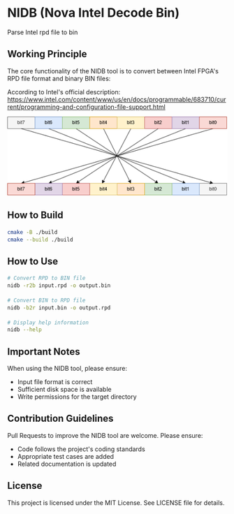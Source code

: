 # NIDB (Nova Intel Decode Bin)
Parse Intel rpd file to bin

## Working Principle

The core functionality of the NIDB tool is to convert between Intel FPGA's RPD file format and binary BIN files:

According to Intel's official description: https://www.intel.com/content/www/us/en/docs/programmable/683710/current/programming-and-configuration-file-support.html

![alt text](image/bitswap.drawio.png)

## How to Build

```bash
cmake -B ./build
cmake --build ./build
```

## How to Use

```bash
# Convert RPD to BIN file
nidb -r2b input.rpd -o output.bin

# Convert BIN to RPD file
nidb -b2r input.bin -o output.rpd

# Display help information
nidb --help
```

## Important Notes

When using the NIDB tool, please ensure:

- Input file format is correct
- Sufficient disk space is available
- Write permissions for the target directory

## Contribution Guidelines

Pull Requests to improve the NIDB tool are welcome. Please ensure:

- Code follows the project's coding standards
- Appropriate test cases are added
- Related documentation is updated

## License

This project is licensed under the MIT License. See LICENSE file for details.